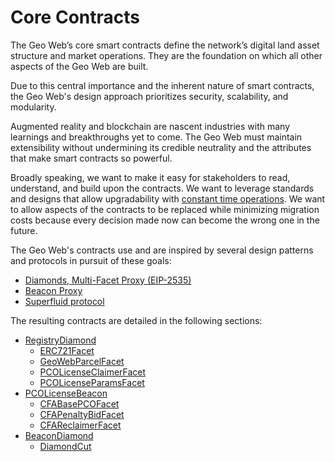 # Core Contracts

The Geo Web’s core smart contracts define the network’s digital land asset structure and market operations. They are the foundation on which all other aspects of the Geo Web are built.

Due to this central importance and the inherent nature of smart contracts, the Geo Web's design approach prioritizes security, scalability, and modularity.&#x20;

Augmented reality and blockchain are nascent industries with many learnings and breakthroughs yet to come. The Geo Web must maintain extensibility without undermining its credible neutrality and the attributes that make smart contracts so powerful.

Broadly speaking, we want to make it easy for stakeholders to read, understand, and build upon the contracts. We want to leverage standards and designs that allow upgradability with [constant time operations](https://en.wikipedia.org/wiki/Time\_complexity#Constant\_time). We want to allow aspects of the contracts to be replaced while minimizing migration costs because every decision made now can become the wrong one in the future.

The Geo Web's contracts use and are inspired by several design patterns and protocols in pursuit of these goals:

* [Diamonds, Multi-Facet Proxy (EIP-2535)](standards-and-protocols/diamonds-multi-facet-proxy-eip-2535.md)
* [Beacon Proxy](standards-and-protocols/beacon-proxy.md)
* [Superfluid protocol](standards-and-protocols/superfluid.md)&#x20;

The resulting contracts are detailed in the following sections:

* [RegistryDiamond](registrydiamond.sol/)
  * [ERC721Facet](registrydiamond.sol/erc721facet.md)
  * [GeoWebParcelFacet](registrydiamond.sol/geowebparcelfacet.sol.md)
  * [PCOLicenseClaimerFacet](registrydiamond.sol/pcolicenseclaimerfacet.sol.md)
  * [PCOLicenseParamsFacet](registrydiamond.sol/pcolicenseparamsfacet.sol.md)
* [PCOLicenseBeacon](pcolicensebeacon.sol.md)
  * [CFABasePCOFacet](cfabasepcofacet.sol.md)
  * [CFAPenaltyBidFacet](cfapenaltybidfacet.sol.md)
  * [CFAReclaimerFacet](cfareclaimerfacet.sol.md)
* [BeaconDiamond](beacondiamond.sol.md)
  * [DiamondCut](broken-reference)

